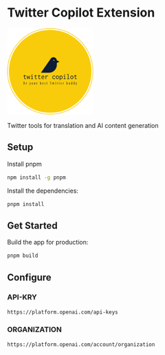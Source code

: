 # Twitter Copilot Extension

<img src="src/static/images/main_logo_enable.png" width="200px">

Twitter tools for translation and AI content generation

## Setup

Install pnpm

```bash
npm install -g pnpm
```

Install the dependencies:

```bash
pnpm install
```

## Get Started

Build the app for production:

```bash
pnpm build
```

## Configure

### API-KRY

```url
https://platform.openai.com/api-keys
```

### ORGANIZATION


```url
https://platform.openai.com/account/organization
```
